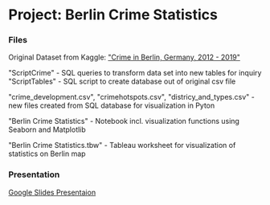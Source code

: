 <h1>Project: Berlin Crime Statistics</h1>

<h3>Files</h3>

Original Dataset from Kaggle: ["Crime in Berlin, Germany, 2012 - 2019"](https://www.kaggle.com/datasets/danilzyryanov/crime-in-berlin-2012-2019/discussion/167087)

"ScriptCrime" - SQL queries to transform data set into new tables for inquiry
"ScriptTables" - SQL script to create database out of original csv file

"crime_development.csv", "crimehotspots.csv", "districy_and_types.csv" - new files created from SQL database for visualization in Pyton

"Berlin Crime Statistics" - Notebook incl. visualization functions using Seaborn and Matplotlib

"Berlin Crime Statistics.tbw" - Tableau worksheet for visualization of statistics on Berlin map

<h3>Presentation</h3>

[Google Slides Presentaion](https://docs.google.com/presentation/d/12ZOmzJTHQn-1L_zpnhqooV5IMY8i9I9H9AyKbTs8cOw/edit?usp=sharing)
